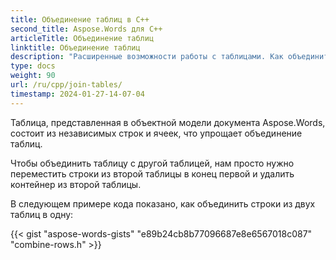 ```yaml
---
title: Объединение таблиц в C++
second_title: Aspose.Words для C++
articleTitle: Объединение таблиц
linktitle: Объединение таблиц
description: "Расширенные возможности работы с таблицами. Как объединить две таблицы в одну на C++. Объединение таблиц с помощью C++."
type: docs
weight: 90
url: /ru/cpp/join-tables/
timestamp: 2024-01-27-14-07-04
---
```


Таблица, представленная в объектной модели документа Aspose.Words, состоит из независимых строк и ячеек, что упрощает объединение таблиц.

Чтобы объединить таблицу с другой таблицей, нам просто нужно переместить строки из второй таблицы в конец первой и удалить контейнер из второй таблицы.

В следующем примере кода показано, как объединить строки из двух таблиц в одну:

{{< gist "aspose-words-gists" "e89b24cb8b77096687e8e6567018c087" "combine-rows.h" >}}
